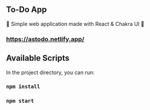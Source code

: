 

## To-Do App

💙 Simple web application made with React & Chakra UI  💙
### https://astodo.netlify.app/
## Available Scripts

In the project directory, you can run:

### `npm install`
### `npm start`

